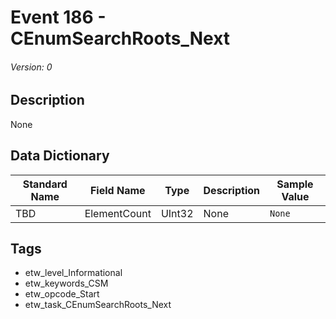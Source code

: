 # Event 186 - CEnumSearchRoots_Next
###### Version: 0

## Description
None

## Data Dictionary
|Standard Name|Field Name|Type|Description|Sample Value|
|---|---|---|---|---|
|TBD|ElementCount|UInt32|None|`None`|

## Tags
* etw_level_Informational
* etw_keywords_CSM
* etw_opcode_Start
* etw_task_CEnumSearchRoots_Next